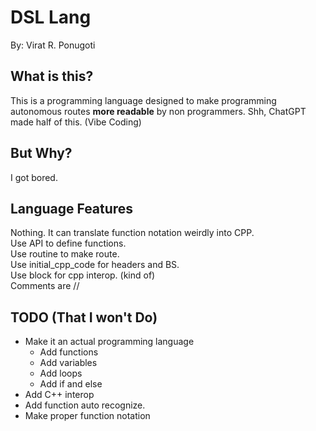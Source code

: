 # DSL Lang
 By: Virat R. Ponugoti

## What is this?
This is a programming language designed to make programming autonomous routes **more readable** by non programmers. Shh, ChatGPT made half of this. (Vibe Coding)

## But Why?
I got bored.

## Language Features
Nothing. It can translate function notation weirdly into CPP. <br>
Use API to define functions. <br>
Use routine to make route. <br>
Use initial_cpp_code for headers and BS. <br>
Use block for cpp interop. (kind of) <br>
Comments are //

## TODO (That I won't Do)
- Make it an actual programming language
    - Add functions
    - Add variables
    - Add loops
    - Add if and else
- Add C++ interop
- Add function auto recognize.
- Make proper function notation
